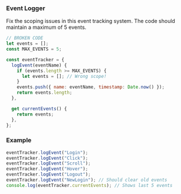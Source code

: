 ### Event Logger

Fix the scoping issues in this event tracking system. The code should maintain a maximum of 5 events.

```js
// BROKEN CODE
let events = [];
const MAX_EVENTS = 5;

const eventTracker = {
  logEvent(eventName) {
    if (events.length >= MAX_EVENTS) {
      let events = []; // Wrong scope!
    }
    events.push({ name: eventName, timestamp: Date.now() });
    return events.length;
  },

  get currentEvents() {
    return events;
  },
};
```

### Example

```js
eventTracker.logEvent("Login");
eventTracker.logEvent("Click");
eventTracker.logEvent("Scroll");
eventTracker.logEvent("Hover");
eventTracker.logEvent("Logout");
eventTracker.logEvent("NewLogin"); // Should clear old events
console.log(eventTracker.currentEvents); // Shows last 5 events
```
